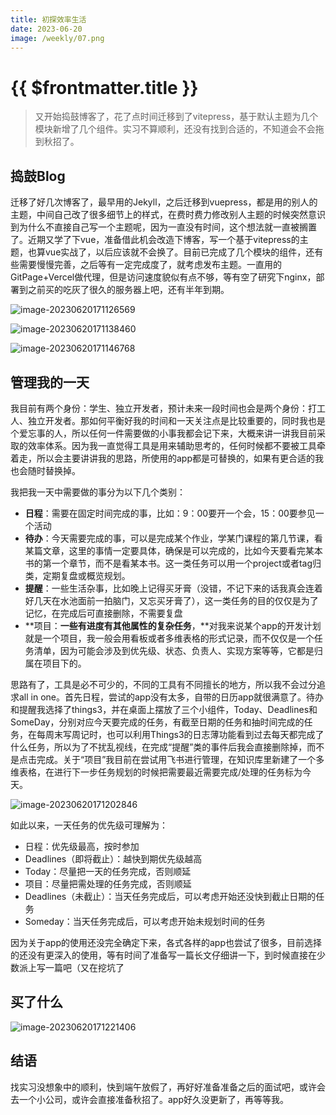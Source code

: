```yaml
---
title: 初探效率生活
date: 2023-06-20
image: /weekly/07.png
---
```


# {{ $frontmatter.title }} <Badge type="tip" :text="String($frontmatter.date).slice(0,10)" />


> 又开始捣鼓博客了，花了点时间迁移到了vitepress，基于默认主题为几个模块新增了几个组件。实习不算顺利，还没有找到合适的，不知道会不会拖到秋招了。

## 捣鼓Blog

迁移了好几次博客了，最早用的Jekyll，之后迁移到vuepress，都是用的别人的主题，中间自己改了很多细节上的样式，在费时费力修改别人主题的时候突然意识到为什么不直接自己写一个主题呢，因为一直没有时间，这个想法就一直被搁置了。近期又学了下vue，准备借此机会改造下博客，写一个基于vitepress的主题，也算vue实战了，以后应该就不会换了。目前已完成了几个模块的组件，还有些需要慢慢完善，之后等有一定完成度了，就考虑发布主题。一直用的GitPage+Vercel做代理，但是访问速度貌似有点不够，等有空了研究下nginx，部署到之前买的吃灰了很久的服务器上吧，还有半年到期。

![image-20230620171126569](https://s2.loli.net/2023/06/20/cSi8Y5xZIGdfnJh.png)

![image-20230620171138460](https://s2.loli.net/2023/06/20/OpHKSQ5zALkqtcf.png)

![image-20230620171146768](https://s2.loli.net/2023/06/20/uYy4UsWVt8eH1fD.png)

## 管理我的一天

我目前有两个身份：学生、独立开发者，预计未来一段时间也会是两个身份：打工人、独立开发者。那如何平衡好我的时间和一天关注点是比较重要的，同时我也是个爱忘事的人，所以任何一件需要做的小事我都会记下来，大概来讲一讲我目前采取的效率体系。因为我一直觉得工具是用来辅助思考的，任何时候都不要被工具牵着走，所以会主要讲讲我的思路，所使用的app都是可替换的，如果有更合适的我也会随时替换掉。

我把我一天中需要做的事分为以下几个类别：

- **日程**：需要在固定时间完成的事，比如：9：00要开一个会，15：00要参见一个活动
- **待办**：今天需要完成的事，可以是完成某个作业，学某门课程的第几节课，看某篇文章，这里的事情一定要具体，确保是可以完成的，比如今天要看完某本书的第一个章节，而不是看某本书。这一类任务可以用一个project或者tag归类，定期复盘或概览规划。
- **提醒**：一些生活杂事，比如晚上记得买牙膏（没错，不记下来的话我真会连着好几天在水池面前一拍脑门，又忘买牙膏了），这一类任务的目的仅仅是为了记忆，在完成后可直接删除，不需要复盘
- **项目：**一些有进度有其他属性的复杂任务**，**对我来说某个app的开发计划就是一个项目，我一般会用看板或者多维表格的形式记录，而不仅仅是一个任务清单，因为可能会涉及到优先级、状态、负责人、实现方案等等，它都是归属在项目下的。

思路有了，工具是必不可少的，不同的工具有不同擅长的地方，所以我不会过分追求all in one。首先日程，尝试的app没有太多，自带的日历app就很满意了。待办和提醒我选择了things3，并在桌面上摆放了三个小组件，Today、Deadlines和SomeDay，分别对应今天要完成的任务，有截至日期的任务和抽时间完成的任务，在每周末写周记时，也可以利用Things3的日志薄功能看到过去每天都完成了什么任务，所以为了不扰乱视线，在完成“提醒”类的事件后我会直接删除掉，而不是点击完成。关于“项目”我目前在尝试用飞书进行管理，在知识库里新建了一个多维表格，在进行下一步任务规划的时候把需要最近需要完成/处理的任务标为今天。

![image-20230620171202846](https://s2.loli.net/2023/06/20/lQa2twvTdCUILYy.png)

如此以来，一天任务的优先级可理解为：

- 日程：优先级最高，按时参加
- Deadlines（即将截止）：越快到期优先级越高
- Today：尽量把一天的任务完成，否则顺延
- 项目：尽量把需处理的任务完成，否则顺延
- Deadlines（未截止）：当天任务完成后，可以考虑开始还没快到截止日期的任务
- Someday：当天任务完成后，可以考虑开始未规划时间的任务

因为关于app的使用还没完全确定下来，各式各样的app也尝试了很多，目前选择的还没有更深入的使用，等有时间了准备写一篇长文仔细讲一下，到时候直接在少数派上写一篇吧（又在挖坑了

## 买了什么

![image-20230620171221406](https://s2.loli.net/2023/06/20/khgJemw2oSA4f1M.png)

## 结语

找实习没想象中的顺利，快到端午放假了，再好好准备准备之后的面试吧，或许会去一个小公司，或许会直接准备秋招了。app好久没更新了，再等等我。